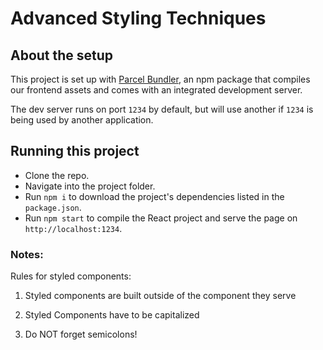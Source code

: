 # Advanced Styling Techniques

## About the setup

This project is set up with [Parcel Bundler](https://parceljs.org/), an npm package
that compiles our frontend assets and comes with an integrated development server.

The dev server runs on port `1234` by default, but will use another if `1234` is
being used by another application.

## Running this project

- Clone the repo.
- Navigate into the project folder.
- Run `npm i` to download the project's dependencies listed in the `package.json`.
- Run `npm start` to compile the React project and serve the page on `http://localhost:1234`.

### Notes:
Rules for styled components:
1) Styled components are built outside of the component they serve

2) Styled Components have to be capitalized

3) Do NOT forget semicolons!

